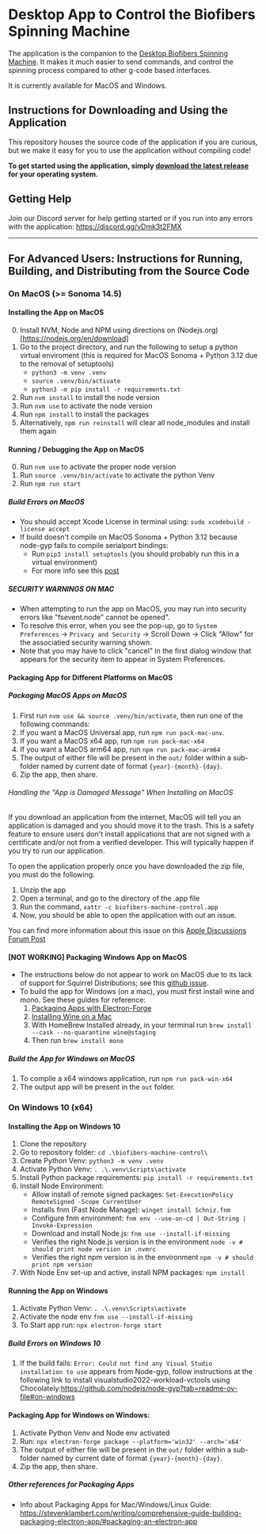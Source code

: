 # Desktop App to Control the Biofibers Spinning Machine
The application is the companion to the [Desktop Biofibers Spinning Machine](https://github.com/utilityresearchlab/desktop-biofibers-spinning). It makes it much easier to send commands, and control the spinning process compared to other g-code based interfaces.

It is currently available for MacOS and Windows.

## Instructions for Downloading and Using the Application
This repository houses the source code of the application if you are curious, but we make it easy for you to use the application without compiling code! 

**To get started using the application, simply [download the latest release](https://github.com/utilityresearchlab/biofibers-machine-control/releases) for your operating system.**


## Getting Help
Join our Discord server for help getting started or if you run into any errors with the application: https://discord.gg/vDmk3t2FMX

-----

## For Advanced Users: Instructions for Running, Building, and Distributing from the Source Code

### On MacOS (>= Sonoma 14.5)
#### Installing the App on MacOS
0. Install NVM, Node and NPM using directions on (Nodejs.org)[https://nodejs.org/en/download]
1. Go to the project directory, and run the following to setup a python virtual enviroment (this is required for MacOS Sonoma + Python 3.12 due to the removal of setuptools) 
    - `python3 -m venv .venv`
    - `source .venv/bin/activate`
    - `python3 -m pip install -r requirements.txt`
2. Run `nvm install` to install the node version
3. Run `nvm use` to activate the node version
4. Run `npm install` to install the packages
5. Alternatively, `npm run reinstall` will clear all node_modules and install them again

#### Running / Debugging the App on MacOS
0. Run `nvm use` to activate the proper node version
1. Run `source .venv/bin/activate` to activate the python Venv
2. Run `npm run start`

##### Build Errors on MacOS
- You should accept Xcode License in terminal using: `sudo xcodebuild -license accept`
- If build doesn't compile on MacOS Sonoma + Python 3.12 because node-gyp fails to compile serialport bindings:
    - Run `pip3 install setuptools` (you should probably run this in a virtual environment)
    - For more info see this [post](https://github.com/nodejs/node-gyp/issues/2992#issuecomment-2101781719)

##### SECURITY WARNINGS ON MAC
- When attempting to run the app on MacOS, you may run into security errors like "fsevent.node" cannot be opened". 
- To resolve this error, when you see the pop-up, go to `System Preferences` -> `Privacy and Security` -> Scroll Down -> Click "Allow" for the associatied security warning shown. 
- Note that you may have to click "cancel" in the first dialog window that appears for the security item to appear in System Preferences. 

#### Packaging App for Different Platforms on MacOS
##### Packaging MacOS Apps on MacOS
1. First run `nvm use && source .venv/bin/activate`, then run one of the following commands:
2. If you want a MacOS Universal app, run `npm run pack-mac-unv`.
3. If you want a MacOS x64 app, run `npm run pack-mac-x64`
4. If you want a MacOS arm64 app, run `npm run pack-mac-arm64`
5. The output of either file will be present in the `out/` folder within a sub-folder named by current date of format `{year}-{month}-{day}`.  
6. Zip the app, then share.

###### Handling the "App is Damaged Message" When Installing on MacOS
If you download an application from the internet, MacOS will tell you an application is damaged and you should move it to the trash. This is a safety feature to ensure users don't install applications that are not signed with a certificate and/or not from a verified developer. This will typically happen if you try to run our application. 

To open the application properly once you have downloaded the zip file, you must do the following:
1. Unzip the app
2. Open a terminal, and go to the directory of the .app file
3. Run the command, `xattr -c biofibers-machine-control.app`
4. Now, you should be able to open the application with out an issue.

You can find more information about this issue on this [Apple Discussions Forum Post](https://discussions.apple.com/thread/253714860?sortBy=best)

#### [NOT WORKING] Packaging Windows App on MacOS
- The instructions below do not appear to work on MacOS due to its lack of support for Squirrel Distributions; see this [github issue](https://github.com/electron/forge/issues/3142).
- To build the app for Windows (on a mac), you must first install wine and mono. See these guides for reference:
    1. [Packaging Apps with Electron-Forge](https://stevenklambert.com/writing/comprehensive-guide-building-packaging-electron-app/#packaging-an-electron-app) 
    2. [Installing Wine on a Mac](https://github.com/Gcenx/wine-on-mac)
    3. With HomeBrew Installed already, in your terminal run `brew install --cask --no-quarantine wine@staging`
    4. Then run `brew install mono`

##### Build the App for Windows on MacOS
1. To compile a x64 windows application, run `npm run pack-win-x64`
2. The output app will be present in the `out` folder.

### On Windows 10 (x64)
#### Installing the App on Windows 10 
1. Clone the repository
2. Go to repository folder: `cd .\biofibers-machine-control\`
3. Create Python Venv: `python3 -m venv .venv`
4. Activate Python Venv: `. .\.venv\Scripts\activate`
5. Install Python package requirements: `pip install -r requirements.txt`
6. Install Node Environment: 
	- Allow install of remote signed packages: 
        `Set-ExecutionPolicy RemoteSigned -Scope CurrentUser`
	- Installs fnm (Fast Node Manage): 
	    `winget install Schniz.fnm`
	- Configure fnm environment:
	    `fnm env --use-on-cd | Out-String | Invoke-Expression`
	- Download and install Node.js:
	    `fnm use --install-if-missing`
	- Verifies the right Node.js version is in the environment
	    `node -v # should print node version in .nvmrc` 
	- Verifies the right npm version is in the environment
	    `npm -v # should print npm version`
7. With Node Env set-up and active, install NPM packages: `npm install`

#### Running the App on Windows
1. Activate Python Venv: `. .\.venv\Scripts\activate`
2. Activate the node env `fnm use --install-if-missing`
3. To Start app run: `npx electron-forge start`

##### Build Errors on Windows 10
1. If the build fails: `Error: Could not find any Visual Studio installation to use` appears from Node-gyp, follow instructions at the following link to install visualstudio2022-workload-vctools using Chocolately:https://github.com/nodejs/node-gyp?tab=readme-ov-file#on-windows


#### Packaging App for Windows on Windows:
1. Activate Python Venv and Node env activated
2. Run: `npx electron-forge package --platform='win32' --arch='x64'`
3. The output of either file will be present in the `out/` folder within a sub-folder named by current date of format `{year}-{month}-{day}`.  
4. Zip the app, then share.


##### Other references for Packaging Apps
- Info about Packaging Apps for Mac/Windows/Linux Guide: https://stevenklambert.com/writing/comprehensive-guide-building-packaging-electron-app/#packaging-an-electron-app
